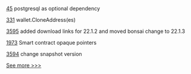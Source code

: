 
[45](https://github.com/hyperledger-labs/business-partner-agent-chart/pull/45) postgresql as optional dependency

[331](https://github.com/hyperledger-labs/go-perun/pull/331) wallet.CloneAddress(es)

[3595](https://github.com/hyperledger/besu/pull/3595) added download links for 22.1.2 and moved bonsai change to 22.1.3

[1973](https://github.com/hyperledger/iroha/pull/1973) Smart contract opaque pointers

[3594](https://github.com/hyperledger/besu/pull/3594) change snapshot version


[See more >>>](https://start-here.hyperledger.org/pull-requests)
